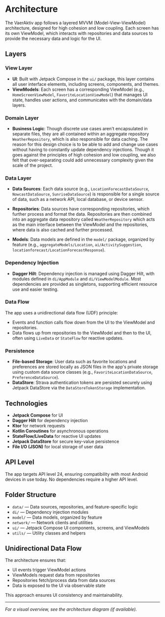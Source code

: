 

# Architecture

The VaerAktiv app follows a layered MVVM (Model-View-ViewModel) architecture, designed for high cohesion and low coupling. Each screen has its own ViewModel, which interacts with repositories and data sources to provide the necessary data and logic for the UI.

## Layers

### View Layer

- **UI**: Built with Jetpack Compose in the `ui/` package, this layer contains all user interface elements, including screens, components, and themes.
- **ViewModels**: Each screen has a corresponding ViewModel (e.g., `HomeScreenViewModel`, `FavoriteLocationViewModel`) that manages UI state, handles user actions, and communicates with the domain/data layers.

### Domain Layer

- **Business Logic**: Though discrete use cases aren't encapsulated in separate files, they are all contained within an aggregate repository `WeatherRepository`, which is also responsible for data caching. The reason for this design choice is to be able to add and change use cases without having to constantly update dependency injections. Though it goes against the principles of high cohesion and low coupling, we also felt that over-separating could add unnecessary complexity given the scale of the project.

### Data Layer

- **Data Sources**: Each data source (e.g., `LocationForecastDataSource`, `NowcastDataSource`, `SunriseDataSource`) is responsible for a single source of data, such as a network API, local database, or device sensor.

-  **Repositories**: Data sources have corresponding repositories, which further process and format the data. Repositories are then combined into an aggregate data repository called `WeatherRepository` which acts as the main interface between the ViewModel and the repositories, where data is also cached and further processed.

- **Models**: Data models are defined in the `model/` package, organized by feature (e.g., `aggregateModels/Location`, `ai/ActivitySuggestion`, `locationforecast/LocationForecastResponse`).

### Dependency Injection

- **Dagger Hilt**: Dependency injection is managed using Dagger Hilt, with modules defined in `di/AppModule` and `di/ViewModelModule`. Most dependencies are provided as singletons, supporting efficient resource use and easier testing.

### Data Flow

The app uses a unidirectional data flow (UDF) principle:
- Events and function calls flow down from the UI to the ViewModel and repositories.
- Data flows up from repositories to the ViewModel and then to the UI, often using `LiveData` or `StateFlow` for reactive updates.


### Persistence

- **File-based Storage**: User data such as favorite locations and preferences are stored locally as JSON files in the app's private storage using custom data source classes (e.g., `FavoriteLocationDataSource`, `PreferenceDataSource`).
- **DataStore**: Strava authentication tokens are persisted securely using Jetpack DataStore via the `DataStoreTokenStorage` implementation.

## Technologies

- **Jetpack Compose** for UI
- **Dagger Hilt** for dependency injection
- **Ktor** for network requests
- **Kotlin Coroutines** for asynchronous operations
- **StateFlow/LiveData** for reactive UI updates
- **Jetpack DataStore** for secure key-value persistence
- **File I/O (JSON)** for local storage of user data

## API Level

The app targets API level 24, ensuring compatibility with most Android devices in use today. No dependencies require a higher API level.

## Folder Structure

- `data/` — Data sources, repositories, and feature-specific logic
- `di/` — Dependency injection modules
- `model/` — Data models, organized by feature
- `network/` — Network clients and utilities
- `ui/` — Jetpack Compose UI components, screens, and ViewModels
- `utils/` — Utility classes and helpers

## Unidirectional Data Flow

The architecture ensures that:
- UI events trigger ViewModel actions
- ViewModels request data from repositories
- Repositories fetch/process data from data sources
- Data is exposed to the UI via observable state

This approach ensures UI consistency and maintainability.
    
---   
*For a visual overview, see the architecture diagram (if available).*